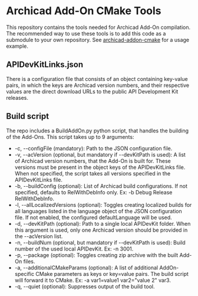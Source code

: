 # Archicad Add-On CMake Tools

This repository contains the tools needed for Archicad Add-On compilation. The recommended way to use these tools is to add this code as a submodule to your own repository. See [archicad-addon-cmake](https://github.com/GRAPHISOFT/archicad-addon-cmake) for a usage example.

## APIDevKitLinks.json

There is a configuration file that consists of an object containing key-value pairs, in which the keys are Archicad version numbers, and their respective values are the direct download URLs to the public API Development Kit releases.

## Build script

The repo includes a BuildAddOn.py python script, that handles the building of the Add-Ons. This script takes up to 9 arguments:

- -c, --configFile (mandatory): Path to the JSON configuration file.
- -v, --acVersion (optional, but mandatory if --devKitPath is used): A list of Archicad version numbers, that the Add-On is built for. These versions must be present in the object keys of the APIDevKitLinks file. When not specified, the script takes all versions specified in the APIDevKitLinks file.
- -b, --buildConfig (optional): List of Archicad build configurations. If not specified, defaults to RelWithDebInfo only. Ex: -b Debug Release RelWithDebInfo.
- -l, --allLocalizedVersions (optional): Toggles creating localized builds for all languages listed in the language object of the JSON configuration file. If not enabled, the configured defaultLanguage will be used.
- -d, --devKitPath (optional): Path to a single local APIDevKit folder. When this argument is used, only one Archicad version should be provided in the --acVersion list.
- -n, --buildNum (optional, but mandatory if --devKitPath is used): Build number of the used local APIDevKit. Ex: -n 3001.
- -p, --package (optional): Toggles creating zip archive with the built Add-On files.
- -a, --additionalCMakeParams (optional): A list of additional AddOn-specific CMake parameters as keys or key=value pairs. The build script will forward it to CMake. Ex: -a var1=value1 var2="value 2" var3.
- -q, --quiet (optional): Suppresses output of the build tool.
